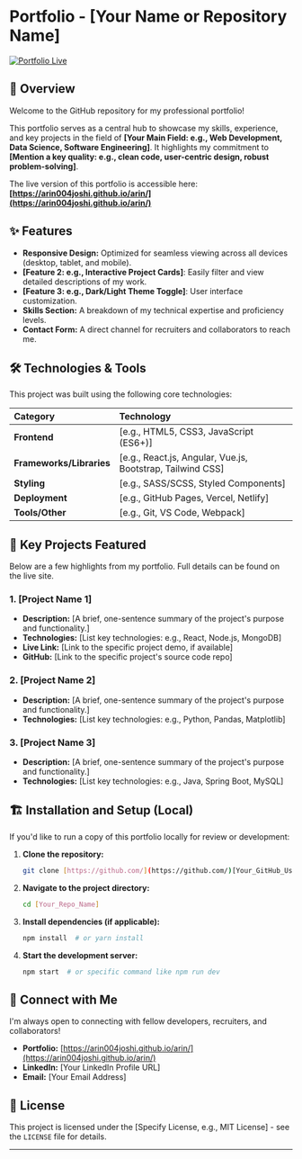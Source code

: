 # Portfolio - [Your Name or Repository Name]

[![Portfolio Live](https://img.shields.io/badge/Live%20Demo-View%20Portfolio-2ea44f?style=for-the-badge)](https://arin004joshi.github.io/arin/)

## 🚀 Overview

Welcome to the GitHub repository for my professional portfolio!

This portfolio serves as a central hub to showcase my skills, experience, and key projects in the field of **[Your Main Field: e.g., Web Development, Data Science, Software Engineering]**. It highlights my commitment to **[Mention a key quality: e.g., clean code, user-centric design, robust problem-solving]**.

The live version of this portfolio is accessible here: **[https://arin004joshi.github.io/arin/](https://arin004joshi.github.io/arin/)**

## ✨ Features

* **Responsive Design:** Optimized for seamless viewing across all devices (desktop, tablet, and mobile).
* **[Feature 2: e.g., Interactive Project Cards]**: Easily filter and view detailed descriptions of my work.
* **[Feature 3: e.g., Dark/Light Theme Toggle]**: User interface customization.
* **Skills Section:** A breakdown of my technical expertise and proficiency levels.
* **Contact Form:** A direct channel for recruiters and collaborators to reach me.

## 🛠️ Technologies & Tools

This project was built using the following core technologies:

| Category | Technology |
| :--- | :--- |
| **Frontend** | [e.g., HTML5, CSS3, JavaScript (ES6+)] |
| **Frameworks/Libraries** | [e.g., React.js, Angular, Vue.js, Bootstrap, Tailwind CSS] |
| **Styling** | [e.g., SASS/SCSS, Styled Components] |
| **Deployment** | [e.g., GitHub Pages, Vercel, Netlify] |
| **Tools/Other** | [e.g., Git, VS Code, Webpack] |

## 📁 Key Projects Featured

Below are a few highlights from my portfolio. Full details can be found on the live site.

### 1. [Project Name 1]
* **Description:** [A brief, one-sentence summary of the project's purpose and functionality.]
* **Technologies:** [List key technologies: e.g., React, Node.js, MongoDB]
* **Live Link:** [Link to the specific project demo, if available]
* **GitHub:** [Link to the specific project's source code repo]

### 2. [Project Name 2]
* **Description:** [A brief, one-sentence summary of the project's purpose and functionality.]
* **Technologies:** [List key technologies: e.g., Python, Pandas, Matplotlib]

### 3. [Project Name 3]
* **Description:** [A brief, one-sentence summary of the project's purpose and functionality.]
* **Technologies:** [List key technologies: e.g., Java, Spring Boot, MySQL]

## 🏗️ Installation and Setup (Local)

If you'd like to run a copy of this portfolio locally for review or development:

1.  **Clone the repository:**
    ```bash
    git clone [https://github.com/](https://github.com/)[Your_GitHub_Username]/[Your_Repo_Name].git
    ```
2.  **Navigate to the project directory:**
    ```bash
    cd [Your_Repo_Name]
    ```
3.  **Install dependencies (if applicable):**
    ```bash
    npm install  # or yarn install
    ```
4.  **Start the development server:**
    ```bash
    npm start  # or specific command like npm run dev
    ```

## 🤝 Connect with Me

I'm always open to connecting with fellow developers, recruiters, and collaborators!

* **Portfolio:** [https://arin004joshi.github.io/arin/](https://arin004joshi.github.io/arin/)
* **LinkedIn:** [Your LinkedIn Profile URL]
* **Email:** [Your Email Address]

## 📜 License

This project is licensed under the [Specify License, e.g., MIT License] - see the `LICENSE` file for details.

---
